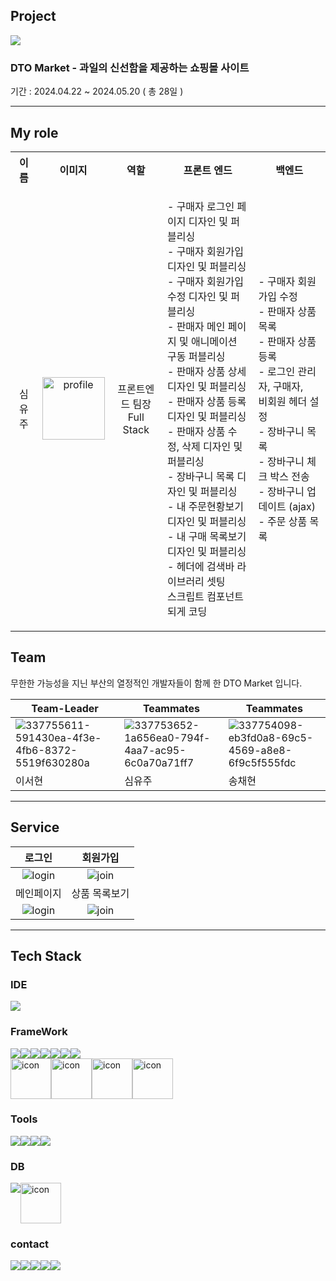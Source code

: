 ## Project

<a href="https://github.com/yuzusim/finalproject-dtomarket" target="_blank">
  <img src="https://github.com/yuzusim/yuzusim/assets/153582415/d8031adc-a123-4b6e-83f7-39a19da5d941">
</a>

<!--
![332254268-f23d3830-2718-449d-af1f-d1a8154eb128](https://github.com/yuzusim/yuzusim/assets/153582415/d8031adc-a123-4b6e-83f7-39a19da5d941)
![332254268-f23d3830-2718-449d-af1f-d1a8154eb128](https://github.com/yuzusim/finalproject-dtomarket/assets/153582415/d8031adc-a123-4b6e-83f7-39a19da5d941)
### <a href="https://github.com/yuzusim/finalproject-dtomarket" target="_blank">DTO Market - 과일의 신선함을 제공하는 쇼핑몰 사이트</a>
-->

### DTO Market - 과일의 신선함을 제공하는 쇼핑몰 사이트
기간 : 2024.04.22 ~ 2024.05.20 ( 총 28일 )
___

## My role
<table>
  <tr>
    <th>이름</th>
    <th>이미지</th>
    <th>역할</th>
    <th>프론트 엔드</th>
    <th>백엔드</th>
  </tr>
  <tr style="background-color: transparent !important;">
    <td align="center">심유주</td>
    <td align="center">
      <img src="https://github.com/yuzusim/yuzusim/assets/153582415/1a656ea0-794f-4aa7-ac95-6c0a70a71ff7" alt="profile" width:"100" height="100" style="-max-width:100%;">    
    </td>
    <td align="center">
      프론트엔드 팀장<br>
       Full Stack
    </td>
    <td align="center">
      <p align="start">
      - 구매자 로그인 페이지 디자인 및 퍼블리싱 <br>
      - 구매자 회원가입 디자인 및 퍼블리싱<br>
      - 구매자 회원가입수정 디자인 및 퍼블리싱<br>
      - 판매자 메인 페이지 및 애니메이션 <br> 
        구동 퍼블리싱<br>
      - 판매자 상품 상세 디자인 및 퍼블리싱<br>
      - 판매자 상품 등록 디자인 및 퍼블리싱<br>
      - 판매자 상품 수정, 삭제 디자인 및 퍼블리싱<br>
      - 장바구니 목록 디자인 및 퍼블리싱<br>
      - 내 주문현황보기 디자인 및 퍼블리싱<br>
      - 내 구매 목록보기 디자인 및 퍼블리싱<br>
      - 헤더에 검색바 라이브러리 셋팅 <br>
        스크립트 컴포넌트 되게 코딩
      </p>    
    </td>
    <td align="center">
      <p align="start">
      - 구매자 회원가입 수정<br>
      - 판매자 상품 목록<br>
      - 판매자 상품 등록<br>
      - 로그인 관리자, 구매자,<br> 
        비회원 헤더 설정<br>
      - 장바구니 목록 <br>
      - 장바구니 체크 박스 전송<br>
      - 장바구니 업데이트 (ajax)<br>
      - 주문 상품 목록
      </p>
    </td>
  </tr>
</table>

## Team
무한한 가능성을 지닌 부산의 열정적인 개발자들이 함께 한 DTO Market 입니다.

Team-Leader|Teammates|Teammates
---|---|---|
![337755611-591430ea-4f3e-4fb6-8372-5519f630280a](https://github.com/yuzusim/yuzusim/assets/153582415/99e58679-aee7-4cbd-9829-a3371ebf1af9)|![337753652-1a656ea0-794f-4aa7-ac95-6c0a70a71ff7](https://github.com/yuzusim/yuzusim/assets/153582415/6cd6a48a-632f-4b64-a355-dca4378baac5)|![337754098-eb3fd0a8-69c5-4569-a8e8-6f9c5f555fdc](https://github.com/yuzusim/yuzusim/assets/153582415/54683f44-eb58-4030-827f-1abc68adaa38)|
이서현|심유주|송채현|

<!--
<table>
  <tr>
    <th align="center">Team-Leader</th>
    <th align="center">Teammates</th>
    <th align="center">Teammates</th>
  </tr>
  <tr>
    <td align="center">
      <img src="https://github.com/yuzusim/yuzusim/assets/153582415/591430ea-4f3e-4fb6-8372-5519f630280a" alt="profile" width:"100" height="100" style="max-width:100%;">
    </td>
    <td align="center">
      <img src="https://github.com/yuzusim/yuzusim/assets/153582415/1a656ea0-794f-4aa7-ac95-6c0a70a71ff7" alt="profile" width:"100" height="100" style="max-width:100%;">
    </td>
    <td align="center">
      <img src="https://github.com/yuzusim/yuzusim/assets/153582415/eb3fd0a8-69c5-4569-a8e8-6f9c5f555fdc" alt="profile" width:"100" height="100" style="max-width:100%;">
    </td>
  </tr>
  <tr>
    <td align="center">이서현</td>
    <td align="center">심유주</td>
    <td align="center">송채현</td>
  </tr>
</table>
-->

___

## Service
|로그인|회원가입|
|:---:|:---:|
|![login](https://github.com/yuzusim/yuzusim/assets/153582415/c3a10b6b-2305-4fd4-8d0f-60ac0fbf11a9)|![join](https://github.com/yuzusim/yuzusim/assets/153582415/a38bd9c5-bbff-4307-8cf8-66534c41824f)|
|메인페이지|상품 목록보기|
|![login](https://github.com/yuzusim/yuzusim/assets/153582415/c3a10b6b-2305-4fd4-8d0f-60ac0fbf11a9)|![join](https://github.com/yuzusim/yuzusim/assets/153582415/a38bd9c5-bbff-4307-8cf8-66534c41824f)|


<!--
<table>
  <tr>
    <th align="center">로그인</th>
    <th align="center">회원가입</th>
  </tr>
  <tr style="background-color: var(--bgColor-transparent);">
    <td align="center" background="#ffffff"  style="padding:0">
       <img src="https://github.com/yuzusim/yuzusim/assets/153582415/89cfa3c2-588c-4b76-bc9a-ed9ebeebb504" alt="" width:"250" height="250" style="max-width:100%;">
    </td>
    <td align="center">
      
    </td>
  </tr>
  
</table>
-->

___

## Tech Stack
### IDE
<img src="https://img.shields.io/badge/intellij idea-000000?style=for-the-badge&logo=intellij idea&logoColor=white">

### FrameWork
<!--정적뱃지-->
<div style="display: flex; align-items: flex-start;">
  <img src="https://img.shields.io/badge/HTML5-E34F26?style=for-the-badge&logo=HTML5&logoColor=white">
  <img src="https://img.shields.io/badge/CSS3-1572B6?style=for-the-badge&logo=CSS3&logoColor=white">
  <img src="https://img.shields.io/badge/bootstrap-7952B3?style=for-the-badge&logo=bootstrap&logoColor=white">
  <img src="https://img.shields.io/badge/spring-6DB33F?style=for-the-badge&logo=spring&logoColor=white">
  <img src="https://img.shields.io/badge/spring boot-6DB33F?style=for-the-badge&logo=spring boot&logoColor=white">
  <img src="https://img.shields.io/badge/JPA-E34F26?style=for-the-badge&logo=spring&logoColor=white">
  <img src="https://img.shields.io/badge/jquery-0769AD?style=for-the-badge&logo=jquery&logoColor=white">
</div>

<!--동적뱃지-->
<div style="display: flex; align-items: flex-start;">
  <img src="https://techstack-generator.vercel.app/java-icon.svg" alt="icon" width="65" height="65" />
  <img src="https://techstack-generator.vercel.app/js-icon.svg" alt="icon" width="65" height="65" />

 
  <img src="https://techstack-generator.vercel.app/aws-icon.svg" alt="icon" width="65" height="65" />
  <img src="https://techstack-generator.vercel.app/github-icon.svg" alt="icon" width="65" height="65" />
  
</div>

### Tools
<div style="display: flex; align-items: flex-start;">
  <img src="https://img.shields.io/badge/visual studio code-007ACC?style=for-the-badge&logo=visual studio code&logoColor=white">
  <img src="https://img.shields.io/badge/adobe photoshop-31A8FF?style=for-the-badge&logo=adobe photoshop&logoColor=white">
  <img src="https://img.shields.io/badge/adobe illustrator-FF9A00?style=for-the-badge&logo=adobe illustrator&logoColor=white">
  <img src="https://img.shields.io/badge/adobe xd-FF61F6?style=for-the-badge&logo=adobe xd&logoColor=white">
</div>

### DB
<div style="display: flex; align-items: flex-start;">
  <img src="https://img.shields.io/badge/h2-C925D1?style=for-the-badge&logo=amazondocumentdb&logoColor=white"><br>
  <img src="https://techstack-generator.vercel.app/mysql-icon.svg" alt="icon" width="65" height="65" />
</div>

### contact
<div style="display: flex; align-items: flex-start;">
  <a href="https://flat-record-041.notion.site/f37f51d2bc184c54bebf4e22df4d36ba?pvs=4" target="_blank">
    <img src="https://img.shields.io/badge/notion-000000?style=for-the-badge&logo=notion&logoColor=white">
  </a>
  <a href="mailto:(yuzusim@gmail.com)" target="_blank" >
    <img src="https://img.shields.io/badge/gmail-EA4335?style=for-the-badge&logo=gmail&logoColor=white&link=yuzusim@gmail.com">
  </a>
  <a>
    <img src="https://img.shields.io/badge/kakaotalk-FFCD00?style=for-the-badge&logo=kakaotalk&logoColor=white">
  </a>
  <a>
    <img src="https://img.shields.io/badge/slack-4A154B?style=for-the-badge&logo=slack&logoColor=white">
  </a>
  <a>
    <img src="https://img.shields.io/badge/git-F05032?style=for-the-badge&logo=git&logoColor=white">
  </a>
</div>


<!--
<div style="display: flex; align-items: flex-start;">
  <div>
    <a href="https://flat-record-041.notion.site/f37f51d2bc184c54bebf4e22df4d36ba?pvs=4" target="_blank">
      <img src="https://img.shields.io/badge/notion-000000?style=for-the-badge&logo=notion&logoColor=white">
    </a>
  </div>
  <div>
    <a href="mailto:(yuzusim@gmail.com)" target="_blank" >
      <img src="https://img.shields.io/badge/gmail-EA4335?style=for-the-badge&logo=gmail&logoColor=white&link=yuzusim@gmail.com">
    </a>
  </div>
  <div>
    <a href="https://flat-record-041.notion.site/f37f51d2bc184c54bebf4e22df4d36ba?pvs=4" target="_blank">
      <img src="https://img.shields.io/badge/kakaotalk-FFCD00?style=for-the-badge&logo=kakaotalk&logoColor=white">
    </a>
  </div>
  <div>
    <a href="https://flat-record-041.notion.site/f37f51d2bc184c54bebf4e22df4d36ba?pvs=4" target="_blank">
      <img src="https://img.shields.io/badge/slack-4A154B?style=for-the-badge&logo=slack&logoColor=white">
    </a>
  </div>
  <div>
    <a href="https://flat-record-041.notion.site/f37f51d2bc184c54bebf4e22df4d36ba?pvs=4" target="_blank">
      <img src="https://img.shields.io/badge/git-F05032?style=for-the-badge&logo=git&logoColor=white">
    </a>
  </div>
  
</div>
-->


<!--
### Hi there 👋

![Anurag's GitHub stats](https://github-readme-stats.vercel.app/api?username=yuzusim&show_icons=true&theme=buefy)

  <img src="https://img.shields.io/badge/Flutter-02569B?style=for-the-badge&logo=Flutter&logoColor=white">
  
<img src="https://techstack-generator.vercel.app/docker-icon.svg" alt="icon" width="65" height="65" />
**yuzusim/yuzusim** is a ✨ _special_ ✨ repository because its `README.md` (this file) appears on your GitHub profile.

Here are some ideas to get you started:

- 🔭 I’m currently working on ...
- 🌱 I’m currently learning ...
- 👯 I’m looking to collaborate on ...
- 🤔 I’m looking for help with ...
- 💬 Ask me about ...
- 📫 How to reach me: ...
- 😄 Pronouns: ...
- ⚡ Fun fact: ...


![](./profile-3d-contrib/profile-night-rainbow.svg)

profile-3d-contrib/profile-green-animate.svg
profile-3d-contrib/profile-green.svg
profile-3d-contrib/profile-season-animate.svg
profile-3d-contrib/profile-season.svg
profile-3d-contrib/profile-south-season-animate.svg
profile-3d-contrib/profile-south-season.svg
profile-3d-contrib/profile-night-view.svg
profile-3d-contrib/profile-night-green.svg
profile-3d-contrib/profile-night-rainbow.svg
profile-3d-contrib/profile-gitblock.svg

profile-3d-contrib/profile-customize.svg

-->
